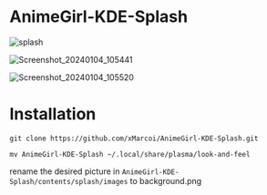 # AnimeGirl-KDE-Splash
![splash](https://github.com/xMarcoi/AnimeGirl-KDE-Splash/assets/122765851/d19fa33e-cc51-49b5-b8b8-43fc45e9b18f)

![Screenshot_20240104_105441](https://github.com/xMarcoi/AnimeGirl-KDE-Splash/assets/122765851/6fea6b07-1055-4ad7-9023-f8e65c9fdf48)

![Screenshot_20240104_105520](https://github.com/xMarcoi/AnimeGirl-KDE-Splash/assets/122765851/cd455b83-dbb0-40a6-89db-80c05935092e)


# Installation

```git clone https://github.com/xMarcoi/AnimeGirl-KDE-Splash.git```

```mv AnimeGirl-KDE-Splash ~/.local/share/plasma/look-and-feel```

rename the desired picture in ```AnimeGirl-KDE-Splash/contents/splash/images``` to background.png
